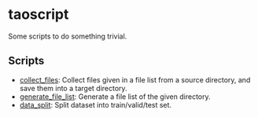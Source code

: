 # taoscript
Some scripts to do something trivial.

## Scripts

- [collect_files](collect_files): Collect files given in a file list from a source directory, and save them into a target directory.
- [generate_file_list](generate_file_list): Generate a file list of the given directory.
- [data_split](data_split): Split dataset into train/valid/test set.